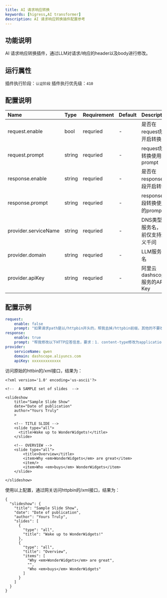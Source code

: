 ```yaml
---
title: AI 请求响应转换
keywords: [higress,AI transformer]
description: AI 请求响应转换插件配置参考
---
```



## 功能说明
AI 请求响应转换插件，通过LLM对请求/响应的header以及body进行修改。

## 运行属性

插件执行阶段：`认证阶段`
插件执行优先级：`410`

## 配置说明
| Name | Type | Requirement | Default | Description |
| :- | :-  | :-  | :- | :- |
| request.enable | bool | requried | - | 是否在request阶段开启转换 |
| request.prompt | string | requried | - | request阶段转换使用的prompt |
| response.enable | string | requried | - | 是否在response阶段开启转换 |
| response.prompt | string | requried | - | response阶段转换使用的prompt |
| provider.serviceName | string | requried | - | DNS类型的服务名，目前仅支持通义千问 |
| provider.domain | string | requried | - | LLM服务域名 |
| provider.apiKey | string | requried | - | 阿里云dashscope服务的API Key |

## 配置示例
```yaml
request:
    enable: false
    prompt: "如果请求path是以/httpbin开头的，帮我去掉/httpbin前缀，其他的不要改。"
response: 
    enable: true
    prompt: "帮我修改以下HTTP应答信息，要求：1. content-type修改为application/json；2. body由xml转化为json；3. 移除content-length。"
provider: 
    serviceName: qwen
    domain: dashscope.aliyuncs.com
    apiKey: xxxxxxxxxxxxx
```

访问原始的httbin的/xml接口，结果为：
```
<?xml version='1.0' encoding='us-ascii'?>

<!--  A SAMPLE set of slides  -->

<slideshow 
    title="Sample Slide Show"
    date="Date of publication"
    author="Yours Truly"
    >

    <!-- TITLE SLIDE -->
    <slide type="all">
      <title>Wake up to WonderWidgets!</title>
    </slide>

    <!-- OVERVIEW -->
    <slide type="all">
        <title>Overview</title>
        <item>Why <em>WonderWidgets</em> are great</item>
        <item/>
        <item>Who <em>buys</em> WonderWidgets</item>
    </slide>

</slideshow>
```

使用以上配置，通过网关访问httpbin的/xml接口，结果为：
```
{
  "slideshow": {
    "title": "Sample Slide Show",
    "date": "Date of publication",
    "author": "Yours Truly",
    "slides": [
      {
        "type": "all",
        "title": "Wake up to WonderWidgets!"
      },
      {
        "type": "all",
        "title": "Overview",
        "items": [
          "Why <em>WonderWidgets</em> are great",
          "",
          "Who <em>buys</em> WonderWidgets"
        ]
      }
    ]
  }
}
```
